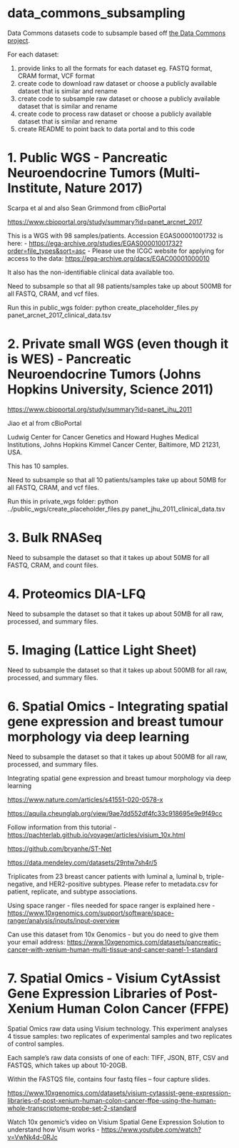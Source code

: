 # data_commons_subsampling
Data Commons datasets code to subsample based off [the Data Commons project](https://github.com/WEHI-ResearchComputing/data-commons/wiki).

For each dataset:
1. provide links to all the formats for each dataset eg. FASTQ format, CRAM format, VCF format
2. create code to download raw dataset or choose a publicly available dataset that is similar and rename
3. create code to subsample raw dataset or choose a publicly available dataset that is similar and rename
4. create code to process raw dataset or choose a publicly available dataset that is similar and rename
5. create README to point back to data portal and to this code



# 1. Public WGS - Pancreatic Neuroendocrine Tumors (Multi-Institute, Nature 2017) 

 
Scarpa et al and also Sean Grimmond from cBioPortal 

https://www.cbioportal.org/study/summary?id=panet_arcnet_2017 

This is a WGS with 98 samples/patients.  Accession EGAS00001001732 is here: - https://ega-archive.org/studies/EGAS00001001732?order=file_types&sort=asc - Please use the ICGC website for applying for access to the data: https://ega-archive.org/dacs/EGAC00001000010

It also has the non-identifiable clinical data available too. 

Need to subsample so that all 98 patients/samples take up about 500MB for all FASTQ, CRAM, and vcf files.


Run this in public_wgs folder:  python create_placeholder_files.py panet_arcnet_2017_clinical_data.tsv

# 2. Private small WGS (even though it is WES) - Pancreatic Neuroendocrine Tumors (Johns Hopkins University, Science 2011) 


https://www.cbioportal.org/study/summary?id=panet_jhu_2011 

Jiao et al from cBioPortal 

Ludwig Center for Cancer Genetics and Howard Hughes Medical Institutions, Johns Hopkins Kimmel Cancer Center, Baltimore, MD 21231, USA. 


This has 10 samples. 

Need to subsample so that all 10 patients/samples take up about 50MB for all FASTQ, CRAM, and vcf files.

Run this in private_wgs folder: python ../public_wgs/create_placeholder_files.py panet_jhu_2011_clinical_data.tsv


# 3. Bulk RNASeq  

 

 
Need to subsample the dataset so that it takes up about 50MB for all FASTQ, CRAM, and count files.

# 4. Proteomics DIA-LFQ 

Need to subsample the dataset so that it takes up about 50MB for all raw, processed, and summary files.

# 5. Imaging (Lattice Light Sheet) 

 

Need to subsample the dataset so that it takes up about 500MB for all raw, processed, and summary files.

 

 

# 6. Spatial Omics - Integrating spatial gene expression and breast tumour morphology via deep learning


Need to subsample the dataset so that it takes up about 500MB for all raw, processed, and summary files.

Integrating spatial gene expression and breast tumour morphology via deep learning

https://www.nature.com/articles/s41551-020-0578-x

https://aquila.cheunglab.org/view/9ae7dd552df4fc33c918695e9e9f49cc

Follow information from this tutorial - https://pachterlab.github.io/voyager/articles/visium_10x.html

https://github.com/bryanhe/ST-Net

https://data.mendeley.com/datasets/29ntw7sh4r/5

Triplicates from 23 breast cancer patients with luminal a, luminal b, triple-negative, and HER2-positive subtypes. Please refer to metadata.csv for patient, replicate, and subtype associations.

Using space ranger - files needed for space ranger is explained here - https://www.10xgenomics.com/support/software/space-ranger/analysis/inputs/input-overview

Can use this dataset from 10x Genomics - but you do need to give them your email address: https://www.10xgenomics.com/datasets/pancreatic-cancer-with-xenium-human-multi-tissue-and-cancer-panel-1-standard


# 7. Spatial Omics - Visium CytAssist Gene Expression Libraries of Post-Xenium Human Colon Cancer (FFPE)

Spatial Omics raw data using Visium technology. This experiment analyses 4 tissue samples: two replicates of experimental samples and two replicates of control samples.

Each sample’s raw data consists of one of each: TIFF, JSON, BTF, CSV and FASTQS, which takes up about 10-20GB. 

Within the FASTQS file, contains four fastq files – four capture slides.


https://www.10xgenomics.com/datasets/visium-cytassist-gene-expression-libraries-of-post-xenium-human-colon-cancer-ffpe-using-the-human-whole-transcriptome-probe-set-2-standard  

	
Watch 10x genomic’s video on Visium Spatial Gene Expression Solution to understand how Visum works -  https://www.youtube.com/watch?v=VwNk4d-0RJc   




